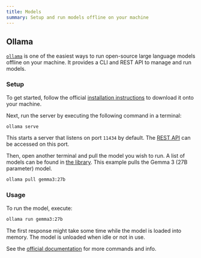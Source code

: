 ```yaml
---
title: Models
summary: Setup and run models offline on your machine
---
```


## Ollama

[`ollama`](https://github.com/ollama/ollama) is one of the easiest ways to run open-source large language models offline on your machine. It provides a CLI and REST API to manage and run models.

### Setup

To get started, follow the official [installation instructions](https://ollama.com/download) to download it onto your machine.

Next, run the server by executing the following command in a terminal:

```bash
ollama serve
```

This starts a server that listens on port `11434` by default. The [REST API](https://github.com/ollama/ollama/blob/main/docs/api.md) can be accessed on this port.

Then, open another terminal and pull the model you wish to run. A list of models can be found in [the library](https://ollama.com/library). This example pulls the Gemma 3 (27B parameter) model.

```bash
ollama pull gemma3:27b
```

### Usage

To run the model, execute:

```bash
ollama run gemma3:27b
```

The first response might take some time while the model is loaded into memory. The model is unloaded when idle or not in use.

See the [official documentation](https://github.com/ollama/ollama/tree/main/docs#readme) for more commands and info.

